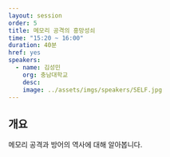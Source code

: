 ```yaml
---
layout: session
order: 5
title: 메모리 공격의 흥망성쇠
time: "15:20 ~ 16:00"
duration: 40분
href: yes
speakers:
  - name: 김성민
    org: 충남대학교
    desc:
    image: ../assets/imgs/speakers/SELF.jpg
---
```

## 개요
메모리 공격과 방어의 역사에 대해 알아봅니다.

<!--
## 발표자료
<a class="btn btn-primary" href="https://www.slideshare.net/UbuntuKorea/malware-dataset-ubuntu" role="button"><i class="fas fa-paperclip"></i> 발표자료</a>
-->
